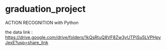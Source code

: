 # graduation_project
ACTION RECOGNITION with Python

the data link : https://drive.google.com/drive/folders/1kQsRtuQ8VF8Zw3yUTPjSu5LVPHpyJexE?usp=share_link
